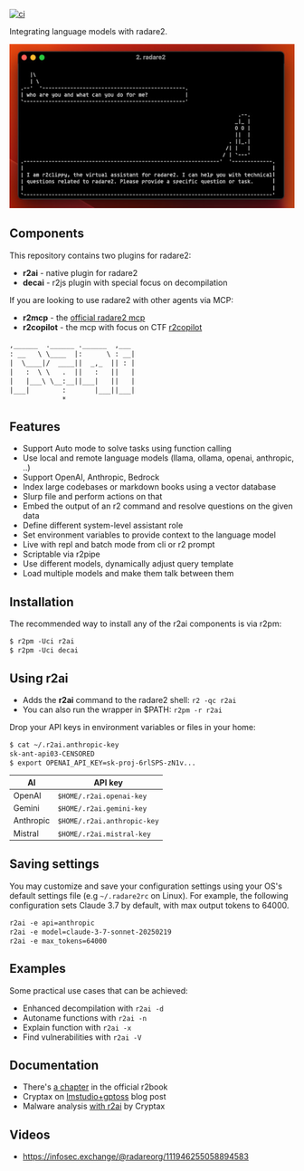 [![ci](https://github.com/radareorg/r2ai/actions/workflows/ci.yml/badge.svg)](https://github.com/radareorg/r2ai/actions/workflows/ci.yml)

Integrating language models with radare2.

<p align="center">
  <img src="doc/images/r2clippy.jpg">
</p>

## Components

This repository contains two plugins for radare2:

* **r2ai** - native plugin for radare2
* **decai** - r2js plugin with special focus on decompilation

If you are looking to use radare2 with other agents via MCP:

* **r2mcp** - the [official radare2 mcp](https://github.com/radare2/radare2-mcp)
* **r2copilot** - the mcp with focus on CTF [r2copilot](https://github.com/darallium/r2-copilot)

```
,______  .______ .______  ,___
: __   \ \____  |:      \ : __|
|  \____|/  ____||  _,_  || : |
|   :  \ \   .  ||   :   ||   |
|   |___\ \__:__||___|   ||   |
|___|        :       |___||___|
             *
```

## Features

* Support Auto mode to solve tasks using function calling
* Use local and remote language models (llama, ollama, openai, anthropic, ..)
* Support OpenAI, Anthropic, Bedrock
* Index large codebases or markdown books using a vector database
* Slurp file and perform actions on that
* Embed the output of an r2 command and resolve questions on the given data
* Define different system-level assistant role
* Set environment variables to provide context to the language model
* Live with repl and batch mode from cli or r2 prompt
* Scriptable via r2pipe
* Use different models, dynamically adjust query template
* Load multiple models and make them talk between them

## Installation

The recommended way to install any of the r2ai components is via r2pm:

```console
$ r2pm -Uci r2ai
$ r2pm -Uci decai
```

## Using r2ai

- Adds the **r2ai** command to the radare2 shell: `r2 -qc r2ai`
- You can also run the wrapper in $PATH: `r2pm -r r2ai`

Drop your API keys in environment variables or files in your home:

```console
$ cat ~/.r2ai.anthropic-key 
sk-ant-api03-CENSORED
$ export OPENAI_API_KEY=sk-proj-6rlSPS-zN1v...
```

| AI        | API key                    |
| --------- | -------------------------- |
| OpenAI    | `$HOME/.r2ai.openai-key` |
| Gemini    | `$HOME/.r2ai.gemini-key` |
| Anthropic | `$HOME/.r2ai.anthropic-key` |
| Mistral   | `$HOME/.r2ai.mistral-key` |


## Saving settings

You may customize and save your configuration settings using your OS's default settings file (e.g `~/.radare2rc` on Linux).
For example, the following configuration sets Claude 3.7 by default, with max output tokens to 64000.

```
r2ai -e api=anthropic
r2ai -e model=claude-3-7-sonnet-20250219
r2ai -e max_tokens=64000
```

## Examples

Some practical use cases that can be achieved:

* Enhanced decompilation with `r2ai -d`
* Autoname functions with `r2ai -n`
* Explain function with `r2ai -x`
* Find vulnerabilities with `r2ai -V`

## Documentation

* There's [a chapter](https://book.rada.re/plugins/r2ai.html) in the official r2book
* Cryptax on [lmstudio+gptoss](https://cryptax.medium.com/r2ai-with-lmstudio-and-gpt-oss-08efa5ea2476) blog post
* Malware analysis [with r2ai](https://github.com/cryptax/talks/blob/master/BSidesKristiansand-2025/r2ai.pdf) by Cryptax

## Videos

- https://infosec.exchange/@radareorg/111946255058894583

